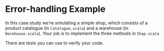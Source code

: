 # Error-handling Example

In this case study we're simulating a simple shop, which consists of a product catalogue (in `Catalogue.scala`) and a warehouse (in `Warehouse.scala`). Your job is to implement the three methods in `Shop.scala`

There are tests you can use to verify your code.
